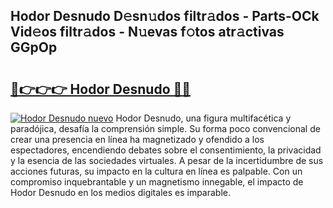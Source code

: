 ## Hodor Desnudo D𝚎sn𝚞dos filtr𝚊dos - Parts-OCk Vid𝚎os filtr𝚊dos - N𝚞evas f𝚘tos atr𝚊ctivas GGpOp

# <h2><a href="http://mb43nns.tromn.icu/?c=Hodor+Desnudo">🔗👉👉👉 Hodor Desnudo 🔗🔗</a></h2>

[![Hodor Desnudo nuevo](https://i.imgur.com/pEAQMta.gif)](http://mb43nns.tromn.icu/?c=Hodor+Desnudo)
Hodor Desnudo, una figura multifacética y paradójica, desafía la comprensión simple. Su forma poco convencional de crear una presencia en línea ha magnetizado y ofendido a los espectadores, encendiendo debates sobre el consentimiento, la privacidad y la esencia de las sociedades virtuales. A pesar de la incertidumbre de sus acciones futuras, su impacto en la cultura en línea es palpable. Con un compromiso inquebrantable y un magnetismo innegable, el impacto de Hodor Desnudo en los medios digitales es imparable.
